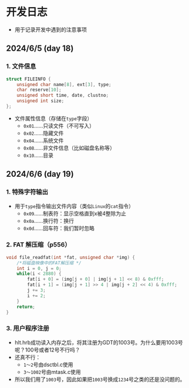 # 开发日志
- 用于记录开发中遇到的注意事项

## 2024/6/5 (day 18)

### 1. 文件信息

```c
struct FILEINFO {
    unsigned char name[8], ext[3], type;
    char reserve[10];
    unsigned short time, date, clustno;
    unsigned int size;
};
```

- 文件属性信息（存储在`type`字段）
  - `0x01`……只读文件（不可写入）
  - `0x02`……隐藏文件
  - `0x04`……系统文件
  - `0x08`……非文件信息（比如磁盘名称等）
  - `0x10`……目录


## 2024/6/6 (day 19)

### 1. 特殊字符输出
- 用于`type`指令输出文件内容（类似`Linux`的`cat`指令）
  - `0x09`……制表符：显示空格直到x被4整除为止
  - `0x0a`……换行符：换行
  - `0x0d`……回车符：我们暂时忽略


### 2. FAT 解压缩（p556）
```c
void file_readfat(int *fat, unsigned char *img) {
    /*将磁盘映像中的FAT解压缩 */
    int i = 0, j = 0;
    while(i < 2880) {
        fat[i + 0] = (img[j + 0] | img[j + 1] << 8) & 0xfff;
        fat[i + 1] = (img[j + 1] >> 4 | img[j + 2] << 4) & 0xfff;
        j += 3;
        i += 2;
    }
    return;
}
```

### 3. 用户程序注册 
- hlt.hrb成功读入内存之后，将其注册为GDT的1003号。为什么要用1003号呢？100号或者12号不行吗？
- 还真不行：
  - `1～2`号由dsctbl.c使用
  - `3～1002`号由mtask.c使用
- 所以我们用了`1003`号，因此如果把`1003`号换成`1234`号之类的还是没问题的。





